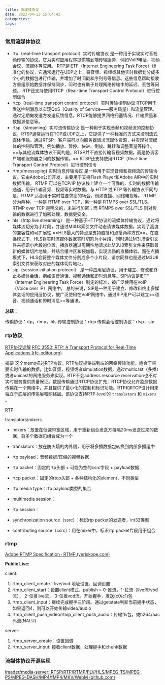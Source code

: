 ```yaml
---
title: 流媒体协议
date: 2023-04-13 15:04:43
categories:
tags:
---
```



### 常用流媒体协议

- rtp（real-time transport protocol）实时传输协议
	是一种用于实现实时音视频传输的协议。它为实时应用程序提供端到端传输服务，例如VoIP电话、视频会议、流媒体等应用。
	RTP是IETF（Internet Engineering Task Force）标准化的协议，它通常运行在UDP之上，将音频、视频或其他实时数据划分成多个小的数据包进行传输，并增加了时间戳和序列号等信息。这些信息帮助接收方重组原始数据并保持同步，同时也有助于处理网络传输中的延迟、丢包等问题。
	RTP还支持使用RTCP（Real-time Transport Control Protocol）进行控制信令
- rtcp（real-time transport control protocol）实时传输控制协议
	RTCP用于发送控制消息以实现QoS（Quality of Service——服务质量）和流量管理。通过定期向发送方发送反馈信息，RTCP能够提供网络拥塞情况、传输质量和数据源信息等。
- rtsp（streaming）实时流传输协议
	是一种用于实现音频和视频流的控制协议，RTSP通常运行在TCP或UDP之上，它提供了一种标准的方式来控制流式媒体传输。通过RTSP，客户端可以向服务器请求流媒体资源，并实现对流媒体的控制和管理，例如播放、暂停、快进、倒放、跳转和调整音量等操作。==与其他流媒体协议不同的是，RTSP并不直接传输音视频数据，而是协调客户端和服务器之间的数据传输。==
	RTSP还支持使用RTCP（Real-time Transport Control Protocol）进行控制信令
- rtmp(messaging) 实时消息传输协议
	是一种用于实现音频和视频流的传输协议。它由Adobe公司开发，主要用于支持Flash Player和Adobe AIR中的实时数据传输。
	RTMP 可以在TCP/IP 协议栈上建立一个可靠的、实时的数据传输通道，用于传输音频、视频等实时数据。与 HTTP 或 FTP 等传输协议不同的是，RTMP 适合用于实时性要求高的场合，例如直播、网络电视等。
	RTMP 分为两种，一种是 RTMP over TCP，另一种是 RTMPS over SSL/TLS。RTMP over TCP 是明文的，未进行加密；而 RTMPS over SSL/TLS 则对传输的数据进行了加密处理，数据更安全。
- hls（http live streaming）
	是一种基于HTTP协议的流媒体传输协议，通过将媒体流切分为小片段，并通过M3U8索引文件动态请求媒体数据，实现了高度的兼容性和可扩展性
	==HLS最大的特点是支持直播和点播两种方式==。在直播模式下，HLS将实时流媒体数据实时切割为小片段，同时通过M3U8索引文件来标识小片段的位置。播放器通过周期性地请求此M3U8索引文件来获取最新的媒体切片地址，并结合缓冲区和预加载，实现流畅的直播体验。而在点播模式下，HLS会将整个媒体文件分割成多个小片段，请求同样也是通过M3U8索引文件来获取对应的媒体切片地址。
- sip（session initiation protocol）
	是一种应用层协议，用于建立、修改和终止多媒体会话，例如语音通话、视频通话和即时消息等。SIP协议是IETF（Internet Engineering Task Force）制定的标准，被广泛使用在VoIP（Voice over IP）网络中。
	总的来说，SIP是一种用于建立、修改和终止多媒体会话的应用层协议，被广泛使用在VoIP网络中，通过SIP用户可以建立==语音、视频通话和即时消息==等通讯。

**总结：**

传输协议：rtp，rtmp，hls
传输控制协议：rtcp
传输会话控制协议：rtsp，sip



### rtp协议

[RTP协议详解](https://blog.csdn.net/Dreamandpassion/article/details/107525385) 
[RFC 3550: RTP: A Transport Protocol for Real-Time Applications (rfc-editor.org)](https://www.rfc-editor.org/rfc/rfc3550#section-2.1) 

摘要
	这个memo描述RTP协议，RTP协议提供端到端的网络传输功能，适合于需要实时传输的数据，比如音频，视频或者simulation数据，通过multicast（多播）或者unicast的网络服务来实现。RTP不会address resource reservation也不对实时服务提供质量保证。数据传输通过RTCP协议扩充，RTCP协议允许监测数据传输在一个网络中，并且提供了最小化的控制和标识功能。RTP和RTCP设计用来独立于底层的传输层和网络层。该协议支持RTP-level的 `translators` 和 `mixers` 。
	

RTP


translators/mixers

- mixers：放置在低速带宽区域，用于重新组合发送方每隔20ms发送过来的数据，将多个数据包组合成为一个
- translators：放在防火墙的内外侧，用于将多播数据包转换到内部多播组中

- rtp payload：音频数据/压缩的视频数据
- rtp packet：固定的rtp头部 + 可能为空的csrc字段 + payload数据
- rtcp packet：固定的rtcp头部 + 各种结构化的element，不同类型
- rtp media type：rtp payload类型的集合
- multimedia session：
- rtp session：
- synchronization source（ssrc）：标识rtp packet的发送者，int32类型
- contributing source（csrc）：用在mixer中，标识rtp packet片段用于组合




### rtmp

[Adobe RTMP Specification · RTMP (veriskope.com)](https://rtmp.veriskope.com/docs/spec/)

**Public Live:**

client:
1. rtmp_client_create：live/vod 地址设置，回调设置
2. rtmp_client_start：设置client模式，publish = 0-推流，1-拉流（live流/vod流）， 2-仅推live流， 3-仅推vod流。开始握手，发送(c0/c1)包
3. rtmp_client_input：继续完成握手三阶段。通过getstate判断当前握手状态，如果返回4，则可以开始传输video/audio
4. rtmp_client_push_video/rtmp_client_push_audio：传输flv包，或h264/aac码流(NALU)

server:
1. rtmp_server_create：设置回调
2. rtmp_server_input: 接收client数据，处理握手和chunk数据





### 流媒体协议开源实现
[ireader/media-server: RTSP/RTP/RTMP/FLV/HLS/MPEG-TS/MPEG-PS/MPEG-DASH/MP4/fMP4/MKV/WebM (github.com)](https://github.com/ireader/media-server)
